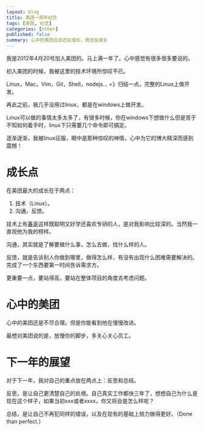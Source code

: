 ```yaml
---
layout: blog
title: 美团一周年纪念
tags: [美团, 纪念]
categories: [other]
published: false
summary: 心中的美团应该还在成长，我也在成长
---
```


我是2012年4月20号加入美团的。马上满一年了。心中感觉有很多很多要说的。

初入美团的时候，我被这里的技术环境所惊叹不已。

Linux，Mac，Vim，Git，Shell，nodejs... =》归结一点，完整的Linux上做开发。

再此之前，我几乎没用过linux，都是在windows上做开发。

Linux可以做的事情太多太多了，有很多时候，你在windows下想做什么但是苦于不知如何着手时，linux下只需要几个命令即可搞定。

逐渐逐渐，我被linux征服，眼中是那种惊叹的神情，心中为它的博大精深而感到震撼！

# 成长点

在美团最大的成长在于两点：

1. 技术（Linux）。
2. 沟通，反馈。

技术上有[春哥](http://shangchun.net)这样既聪明又好学还喜欢专研的人，是对我影响比较深的。当然我一直视他为我的榜样。

沟通，其实就是了解要做什么事，怎么去做，找什么样的人。

反馈，就是告诉别人你做到哪里，做得怎么样，有没有出现什么困难需要解决的。完成了一个东西要第一时间告诉需求方。

更重要一点，要站得高，要站在整体项目的角度去考虑问题。

# 心中的美团

心中的美团还是不尽合理。但是你能看到他在慢慢改进。

<p class="hidden">最想对美团说的是，放慢你的脚步，多关心关心员工。</p>

# 下一年的展望

对于下一年，我对自己的重点放在两点上：反思和总结。

反思，是让自己更清楚自己的处境。自己真实工作都快三年了，想想自己为什么是现在这个样子，如果当初xxx或者xxxx，你又将会是怎么样呢？

总结，是让自己不再犯同样的错误，以及在现有的基础上努力做得更好。（Done than perfect.）
